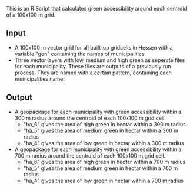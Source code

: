 This is an R Script that calculates green accessibility around each centroid of a 100x100 m grid. 

## Input
* A 100x100 m vector grid for all built-up gridcells in Hessen with a variable "gen" containing the names of municipalities.
* Three vector layers with low, medium and high green as seperate files for each municipality. These files are outputs of a previously run process. They are named with a certain pattern, containing each municipalities name. 

## Output
* A geopackage for each municipality with green accessibility within a 300 m radius around the centroid of each 100x100 m grid cell.
  * "ha_6" gives the area of high green in hectar within a 300 m radius
  * "ha_5" gives the area of medium green in hectar within a 300 m radius
  * "ha_4" gives the area of low green in hectar within a 300 m radius
* A geopackage for each municipality with green accessibility within a 700 m radius around the centroid of each 100x100 m grid cell.
  * "ha_6" gives the area of high green in hectar within a 700 m radius
  * "ha_5" gives the area of medium green in hectar within a 700 m radius
  * "ha_4" gives the area of low green in hectar within a 700 m radius
    
